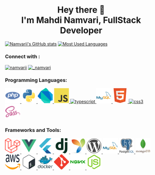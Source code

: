 <h1 align="center">Hey there 👋 <br> I'm Mahdi Namvari, FullStack Developer</h1>

[![Namvarii's GitHub stats](https://github-readme-stats.vercel.app/api?username=namvarii&show_icons=true&hide=stars&theme=monokai&line_height=30&include_all_commits)](https://github.com/Namvarii/Namvarii)  [![Most Used Languages](https://github-readme-stats.vercel.app/api/top-langs/?username=Namvarii&theme=monokai&layout=compact)](https://github.com/Namvarii/Namvarii)


<h3 align="left">Connect with :</h3>
<p align="left">
<a href="https://linkedin.com/in/namvarii" target="blank"><img align="center" src="https://raw.githubusercontent.com/rahuldkjain/github-profile-readme-generator/master/src/images/icons/Social/linked-in-alt.svg" alt="namvarii" height="30" width="50" /></a>
<a href="https://instagram.com/_namvari" target="blank"><img align="center" src="https://raw.githubusercontent.com/rahuldkjain/github-profile-readme-generator/master/src/images/icons/Social/instagram.svg" alt="_namvari" height="30" width="50" /></a>
</p>


<h3 align="left">Programming Languages:</h3>
<p align="left">
  <a href="https://www.php.net" target="_blank"> <img src="https://raw.githubusercontent.com/namvarii/namvarii/master/icons/php.svg" alt="php" width="50" height="50"/> </a>
  <a href="https://www.python.org" target="_blank"> <img src="https://raw.githubusercontent.com/namvarii/namvarii/master/icons/python.svg" alt="python" width="50" height="50"/> </a>
  <a href="https://dart.dev/" target="_blank"> <img src="https://raw.githubusercontent.com/namvarii/namvarii/master/icons/dart.svg" alt="dart" width="50" height="50"/> </a>
  <a href="https://developer.mozilla.org/en-US/docs/Web/JavaScript" target="_blank"> <img src="https://raw.githubusercontent.com/namvarii/namvarii/master/icons/javascript.svg" alt="javascript" width="50" height="50"/> </a>
  <a href="https://www.typescriptlang.org" target="_blank"> <img src="https://raw.githubusercontent.com/namvarii/namvarii/master/icons/typescript-plain.svg" alt="typescript" width="50" height="50"/> </a>
  <a href="https://www.mysql.com/" target="_blank"> <img src="https://raw.githubusercontent.com/namvarii/namvarii/master/icons/mysql.svg" alt="mysql" width="50" height="50"/> </a>
  <a href="https://developer.mozilla.org/en-US/docs/Glossary/HTML5" target="_blank"> <img src="https://raw.githubusercontent.com/namvarii/namvarii/master/icons/html5.svg" alt="html5" width="50" height="50"/> </a>
  <a href="https://developer.mozilla.org/en-US/docs/Web/CSS" target="_blank"> <img src="https://raw.githubusercontent.com/namvarii/namvarii/master/icons/css3.svg" alt="css3" width="50" height="50"/> </a>
  <a href="https://sass-lang.com" target="_blank"> <img src="https://raw.githubusercontent.com/namvarii/namvarii/master/icons/sass.svg" alt="sass" width="50" height="50"/> </a>
</p>

<h3 align="left">Frameworks and Tools:</h3>
<p align="left">
  <a href="https://laravel.com/" target="_blank"> <img src="https://raw.githubusercontent.com/namvarii/namvarii/master/icons/laravel.svg" alt="laravel" width="50" height="50"/> </a>
  <a href="https://vuejs.org/" target="_blank"> <img src="https://raw.githubusercontent.com/namvarii/namvarii/master/icons/vuejs.svg" alt="VueJs" width="50" height="50"/> </a>
  <a href="https://flutter.dev/" target="_blank"> <img src="https://raw.githubusercontent.com/namvarii/namvarii/master/icons/flutter.svg" alt="flutter" width="50" height="50"/> </a>
  <a href="https://www.djangoproject.com/" target="_blank"> <img src="https://raw.githubusercontent.com/namvarii/namvarii/master/icons/django.svg" alt="django" width="50" height="50"/> </a>
  <a href="https://www.yiiframework.com/" target="_blank"> <img src="https://raw.githubusercontent.com/namvarii/namvarii/master/icons/yii.svg" alt="yii" width="50" height="50"/> </a>
  <a href="https://www.wordpress.com/" target="_blank"> <img src="https://raw.githubusercontent.com/namvarii/namvarii/master/icons/wordpress.svg" alt="wordpress" width="50" height="50"/> </a>
  <a href="https://www.mysql.com/" target="_blank"> <img src="https://raw.githubusercontent.com/namvarii/namvarii/master/icons/mysql.svg" alt="mysql" width="50" height="50"/> </a>
  <a href="https://www.postgresql.org" target="_blank"> <img src="https://raw.githubusercontent.com/namvarii/namvarii/master/icons/postgresql.svg" alt="postgresql" width="50" height="50"/> </a>
  <a href="https://www.mongodb.com/" target="_blank"> <img src="https://raw.githubusercontent.com/namvarii/namvarii/master/icons/mongodb.svg" alt="mongodb" width="50" height="50"/> </a>
  <a href="https://aws.amazon.com" target="_blank"> <img src="https://raw.githubusercontent.com/namvarii/namvarii/master/icons/aws.svg" alt="aws" width="50" height="50"/> </a>
  <a href="https://www.gnu.org/software/bash/" target="_blank"> <img src="https://raw.githubusercontent.com/namvarii/namvarii/master/icons/bash.svg" alt="bash" width="50" height="50"/> </a>
  <a href="https://www.docker.com/" target="_blank"> <img src="https://raw.githubusercontent.com/namvarii/namvarii/master/icons/docker.svg" alt="docker" width="50" height="50"/> </a>
  <a href="https://git-scm.com/" target="_blank"> <img src="https://raw.githubusercontent.com/namvarii/namvarii/master/icons/git.svg" alt="git" width="50" height="50"/> </a>
  <a href="https://www.nginx.com" target="_blank"> <img src="https://raw.githubusercontent.com/namvarii/namvarii/master/icons/nginx.svg" alt="nginx" width="50" height="50"/> </a>
  <a href="https://nodejs.org" target="_blank"> <img src="https://raw.githubusercontent.com/namvarii/namvarii/master/icons/nodejs.svg" alt="nodejs" width="50" height="50"/> </a>
</p>


